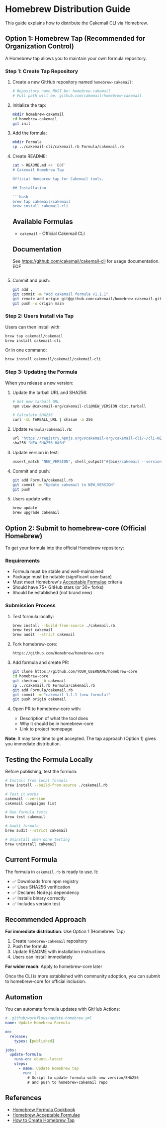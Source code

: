 # Homebrew Distribution Guide

This guide explains how to distribute the Cakemail CLI via Homebrew.

## Option 1: Homebrew Tap (Recommended for Organization Control)

A Homebrew tap allows you to maintain your own formula repository.

### Step 1: Create Tap Repository

1. Create a new GitHub repository named `homebrew-cakemail`:
   ```bash
   # Repository name MUST be: homebrew-cakemail
   # Full path will be: github.com/cakemail/homebrew-cakemail
   ```

2. Initialize the tap:
   ```bash
   mkdir homebrew-cakemail
   cd homebrew-cakemail
   git init
   ```

3. Add the formula:
   ```bash
   mkdir Formula
   cp ../cakemail-cli/cakemail.rb Formula/cakemail.rb
   ```

4. Create README:
   ```bash
   cat > README.md << 'EOF'
   # Cakemail Homebrew Tap

   Official Homebrew tap for Cakemail tools.

   ## Installation

   ```bash
   brew tap cakemail/cakemail
   brew install cakemail-cli
   ```

   ## Available Formulas

   - `cakemail` - Official Cakemail CLI

   ## Documentation

   See https://github.com/cakemail/cakemail-cli for usage documentation.
   EOF
   ```

5. Commit and push:
   ```bash
   git add .
   git commit -m "Add cakemail formula v1.1.1"
   git remote add origin git@github.com:cakemail/homebrew-cakemail.git
   git push -u origin main
   ```

### Step 2: Users Install via Tap

Users can then install with:
```bash
brew tap cakemail/cakemail
brew install cakemail-cli
```

Or in one command:
```bash
brew install cakemail/cakemail/cakemail-cli
```

### Step 3: Updating the Formula

When you release a new version:

1. Update the tarball URL and SHA256:
   ```bash
   # Get new tarball URL
   npm view @cakemail-org/cakemail-cli@NEW_VERSION dist.tarball

   # Calculate SHA256
   curl -sL TARBALL_URL | shasum -a 256
   ```

2. Update `Formula/cakemail.rb`:
   ```ruby
   url "https://registry.npmjs.org/@cakemail-org/cakemail-cli/-/cli-NEW_VERSION.tgz"
   sha256 "NEW_SHA256_HASH"
   ```

3. Update version in test:
   ```ruby
   assert_match "NEW_VERSION", shell_output("#{bin}/cakemail --version")
   ```

4. Commit and push:
   ```bash
   git add Formula/cakemail.rb
   git commit -m "Update cakemail to NEW_VERSION"
   git push
   ```

5. Users update with:
   ```bash
   brew update
   brew upgrade cakemail
   ```

## Option 2: Submit to homebrew-core (Official Homebrew)

To get your formula into the official Homebrew repository:

### Requirements

- Formula must be stable and well-maintained
- Package must be notable (significant user base)
- Must meet Homebrew's [Acceptable Formulae](https://docs.brew.sh/Acceptable-Formulae) criteria
- Should have 75+ GitHub stars (or 30+ forks)
- Should be established (not brand new)

### Submission Process

1. Test formula locally:
   ```bash
   brew install --build-from-source ./cakemail.rb
   brew test cakemail
   brew audit --strict cakemail
   ```

2. Fork homebrew-core:
   ```
   https://github.com/Homebrew/homebrew-core
   ```

3. Add formula and create PR:
   ```bash
   git clone https://github.com/YOUR_USERNAME/homebrew-core
   cd homebrew-core
   git checkout -b cakemail
   cp ../cakemail.rb Formula/cakemail.rb
   git add Formula/cakemail.rb
   git commit -m "cakemail 1.1.1 (new formula)"
   git push origin cakemail
   ```

4. Open PR to homebrew-core with:
   - Description of what the tool does
   - Why it should be in homebrew-core
   - Link to project homepage

**Note**: It may take time to get accepted. The tap approach (Option 1) gives you immediate distribution.

## Testing the Formula Locally

Before publishing, test the formula:

```bash
# Install from local formula
brew install --build-from-source ./cakemail.rb

# Test it works
cakemail --version
cakemail campaigns list

# Run formula tests
brew test cakemail

# Audit formula
brew audit --strict cakemail

# Uninstall when done testing
brew uninstall cakemail
```

## Current Formula

The formula in `cakemail.rb` is ready to use. It:

- ✅ Downloads from npm registry
- ✅ Uses SHA256 verification
- ✅ Declares Node.js dependency
- ✅ Installs binary correctly
- ✅ Includes version test

## Recommended Approach

**For immediate distribution**: Use Option 1 (Homebrew Tap)

1. Create `homebrew-cakemail` repository
2. Push the formula
3. Update README with installation instructions
4. Users can install immediately

**For wider reach**: Apply to homebrew-core later

Once the CLI is more established with community adoption, you can submit to homebrew-core for official inclusion.

## Automation

You can automate formula updates with GitHub Actions:

```yaml
# .github/workflows/update-homebrew.yml
name: Update Homebrew Formula

on:
  release:
    types: [published]

jobs:
  update-formula:
    runs-on: ubuntu-latest
    steps:
      - name: Update Homebrew tap
        run: |
          # Script to update formula with new version/SHA256
          # and push to homebrew-cakemail repo
```

## References

- [Homebrew Formula Cookbook](https://docs.brew.sh/Formula-Cookbook)
- [Homebrew Acceptable Formulae](https://docs.brew.sh/Acceptable-Formulae)
- [How to Create Homebrew Tap](https://docs.brew.sh/How-to-Create-and-Maintain-a-Tap)
